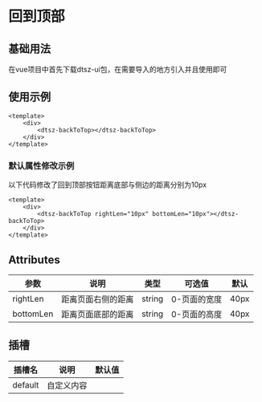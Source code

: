 # 回到顶部

## 基础用法
在vue项目中首先下载dtsz-ui包，在需要导入的地方引入并且使用即可

## 使用示例
```vue
<template>
    <div>
        <dtsz-backToTop></dtsz-backToTop>
    </div>
</template>
```

### 默认属性修改示例
以下代码修改了回到顶部按钮距离底部与侧边的距离分别为10px
```vue
<template>
    <div>
        <dtsz-backToTop rightLen="10px" bottomLen="10px"></dtsz-backToTop>
    </div>
</template>
```

## Attributes

| 参数          | 说明         | 类型    | 可选值                                             | 默认  |
| ------------- | ------------ | ------- | --------------------------------------------------| ----- |
| rightLen         | 距离页面右侧的距离        | string  | 0-页面的宽度                |  40px   | —     |
| bottomLen       | 距离页面底部的距离         | string  | 0-页面的高度  | 40px   |

## 插槽

| 插槽名         | 说明         |  默认值  |
|-------------- | -----------  | --------- |
|default       |自定义内容  | 